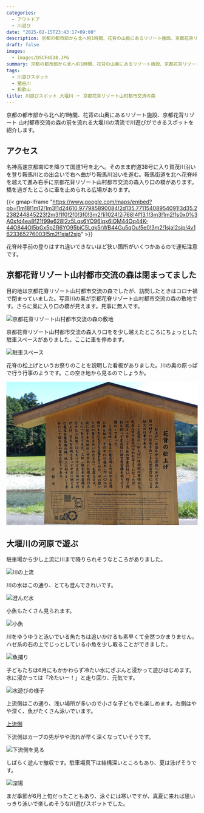 ```yaml
---
categories:
  - アウトドア
  - 川遊び
date: "2025-02-15T23:43:17+09:00"
description: 京都の都市部から北へ約1時間、花背の山奥にあるリゾート施設、京都花背リゾート 山村都市交流の森の前を流れる大堰川の清流で川遊びができるスポットを紹介します。
draft: false
images:
  - images/DSCF4538.JPG
summary: 京都の都市部から北へ約1時間、花背の山奥にあるリゾート施設、京都花背リゾート 山村都市交流の森の前を流れる大堰川の清流で川遊びができるスポットを紹介します。
tags:
  - 川遊びスポット
  - 猪谷川
  - 和歌山
title: 川遊びスポット 大堰川 － 京都花背リゾート山村都市交流の森
---
```


京都の都市部から北へ約1時間、花背の山奥にあるリゾート施設、京都花背リゾート 山村都市交流の森の前を流れる大堰川の清流で川遊びができるスポットを紹介します。

## アクセス

名神高速京都南ICを降りて国道1号を北へ。そのまま府道38号に入り賀茂川沿いを登り鞍馬川との出会いで右へ曲がり鞍馬川沿いを進む。鞍馬街道を北へ花脊峠を越えて進み右手に京都花背リゾート山村都市交流の森入り口の橋があります。橋を過ぎたところに車を止められる広場があります。

{{< gmap-iframe "https://www.google.com/maps/embed?pb=!1m18!1m12!1m3!1d24610.977985890084!2d135.77115408954091!3d35.2238244845223!2m3!1f0!2f0!3f0!3m2!1i1024!2i768!4f13.1!3m3!1m2!1s0x0%3A0xfd4ea8f21f99e628!2z5Lqs6YO96Iqx6IOM44Oq44K-44O844OI5bGx5p2R6YO95biC5Lqk5rWB44Gu5qOu!5e0!3m2!1sja!2sjp!4v1623365276003!5m2!1sja!2sjp" >}}

花脊峠手前の登りはすれ違いできないほど狭い箇所がいくつかあるので運転注意です。

## 京都花背リゾート山村都市交流の森は閉まってました

目的地は京都花脊リゾート山村都市交流の森でしたが、訪問したときはコロナ禍で閉まっていました。写真川の奥が京都花脊リゾート山村都市交流の森の敷地です。さらに奥に入り口の橋が見えます。見事に無人です。

![京都花脊リゾート山村都市交流の森の敷地](./images/IMG_20210530_131108.jpg)

京都花脊リゾート山村都市交流の森入り口をを少し越えたところにちょっとした駐車スペースがありました。ここに車を停めます。

![駐車スペース](./images/IMG_20210530_145125.jpg)

花脊の松上げというお祭りのことを説明した看板がありました。川の奥の原っぱで行う行事のようです。この空き地から見るのでしょうか。

![看板](./images/IMG_20210530_145146.JPG)

## 大堰川の河原で遊ぶ

駐車場から少し上流に川まで降りられそうなところがありました。

![川の上流](./images/DSCF4501.JPG)

川の水はこの通り、とても澄んできれいです。

![澄んだ水](./images/DSCF4504.JPG)

小魚もたくさん見られます。

![小魚](./images/DSCF4517.JPG)

川をゆうゆうと泳いでいる魚たちは追いかけるも素早くて全然つかまりません。ハゼ系の石の上でじっとしている小魚を少し取ることができました。

![魚捕り](./images/DSCF4513.JPG)

子どもたちは6月にもかかわらず冷たい水にざぶんと浸かって遊びはじめます。水に浸かっては「冷たいー！」と走り回り、元気です。

![水遊びの様子](./images/DSCF4538.JPG)

上流側はこの通り、浅い場所が多いので小さな子どもでも楽しめます。右側はやや深く、魚がたくさん泳いでいます。

[上流側](IMG_20210530_133404.jpg)

下流側はカーブの先がやや流れが早く深くなっていそうです。

![下流側を見る](./images/DSCF4520.JPG)

しばらく遊んで撤収です。駐車場真下は結構深いところもあり、夏は泳げそうです。

![深場](./images/DSCF4502.JPG)

まだ季節が6月上旬だったこともあり、泳ぐには寒いですが、真夏に来れば思いっきり泳いで楽しめそうな川遊びスポットでした。

